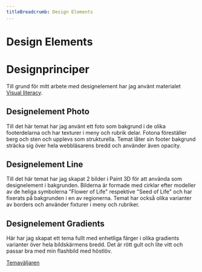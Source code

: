 ```yaml
---
titleBreadcrumb: Design Elements
...
```



Design Elements
=====

Designprinciper
=====
Till grund för mitt arbete med designelement har jag använt materialet [Visual literacy](http://www.educ.kent.edu/community/VLO/Design/principles).


Designelement Photo
------------
Till det här temat har jag använt ett foto som bakgrund i de olika footerdelarna och har texturer i meny och rubrik delar.
Fotona föreställer berg och sten och upplevs som strukturella.
Temat låter sin footer bakgrund sträcka sig över hela webbläsarens bredd och använder även opacity.

Designelement Line
---------------
Till det här temat har jag skapat 2 bilder i Paint 3D för att använda som designelement i bakgrunden.
Bilderna är formade med cirklar efter modeller av de heliga symbolerna "Flower of Life" respektive "Seed of Life" och har fixerats på bakgrunden i en av regionerna.
Temat har också olika varianter av borders och använder fixturer i meny och rubriker.

Designelement Gradients
--------------
Här har jag skapat ett tema fullt med enhetliga färger i olika gradients varianter över hela bildskärmens bredd.
Det är rött gult och lite vitt och passar bra med min flashbild med höstlöv.


[Temaväljaren](theme-selector)
